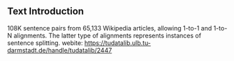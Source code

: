 ## Text Introduction
108K sentence pairs from 65,133 Wikipedia articles, allowing 1-to-1 and 1-to-N alignments. The latter type of alignments represents instances of sentence splitting.
webite: https://tudatalib.ulb.tu-darmstadt.de/handle/tudatalib/2447